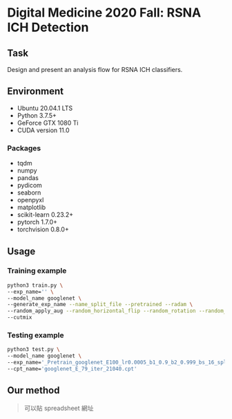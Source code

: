 # Digital Medicine 2020 Fall: RSNA ICH Detection

## Task

Design and present an analysis flow for RSNA ICH classifiers.

## Environment

- Ubuntu 20.04.1 LTS
- Python 3.7.5+
- GeForce GTX 1080 Ti
- CUDA version 11.0

### Packages

- tqdm
- numpy
- pandas
- pydicom
- seaborn
- openpyxl
- matplotlib
- scikit-learn 0.23.2+
- pytorch 1.7.0+
- torchvision 0.8.0+

## Usage

### Training example

```bash
python3 train.py \
--exp_name='' \
--model_name googlenet \
--generate_exp_name --name_split_file --pretrained --radam \
--random_apply_aug --random_horizontal_flip --random_rotation --random_erasing --random_order \
--cutmix
```

### Testing example

```bash
python3 test.py \
--model_name googlenet \
--exp_name='_Pretrain_googlenet_E100_lr0.0005_b1_0.9_b2_0.999_bs_16_splt_0.7_prekeral_bsb_radam_cutmixbeta_1_cutmixprob_0.5_rand_app_rand_flip_rand_rota_rand_ord_rand_eras' \
--cpt_name='googlenet_E_79_iter_21040.cpt'
```

## Our method

> 可以貼 spreadsheet 網址
